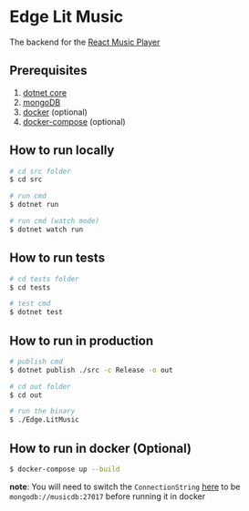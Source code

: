 # Edge Lit Music

The backend for the [React Music Player](https://github.com/pacna/react-music-player)

## Prerequisites

1. [dotnet core](https://dotnet.microsoft.com/en-us/download)
2. [mongoDB](https://www.mongodb.com/try/download/community)
3. [docker](https://docs.docker.com/install/) (optional)
4. [docker-compose](https://docs.docker.com/compose/install/) (optional)

## How to run locally

```bash
# cd src folder
$ cd src

# run cmd
$ dotnet run

# run cmd (watch mode)
$ dotnet watch run
```

## How to run tests

```bash
# cd tests folder
$ cd tests

# test cmd
$ dotnet test
```

## How to run in production

```bash
# publish cmd
$ dotnet publish ./src -c Release -o out

# cd out folder
$ cd out

# run the binary
$ ./Edge.LitMusic
```

## How to run in docker (Optional)

```bash
$ docker-compose up --build
```

**note**: You will need to switch the `ConnectionString` [here](./src/appsettings.json) to be `mongodb://musicdb:27017` before running it in docker
